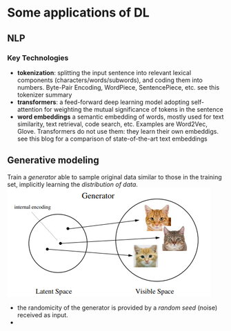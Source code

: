 # Some applications of DL

## NLP
###  Key Technologies 
- __tokenization__: splitting the input sentence into relevant lexical components (characters/words/subwords), and coding them into numbers. Byte-Pair Encoding, WordPiece, SentencePiece, etc. see this tokenizer summary 
- __transformers__: a feed-forward deep learning model adopting self-attention for weighting the mutual significance of tokens in the sentence 
- __word embeddings__ a semantic embedding of words, mostly used for text similarity, text retrieval, code search, etc. Examples are Word2Vec, Glove. Transformers do not use them: they learn their own embeddigs. see this blog for a comparison of state-of-the-art text embeddings
 
## Generative modeling
Train a _generator_ able to sample original data similar to those in the training set, implicitly learning the _distribution of data_.
![](images/generator.png)
- the randomicity of the generator is provided by a _random seed_ (noise) received as input. 
-
